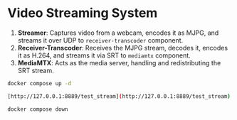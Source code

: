 # Video Streaming System

1. **Streamer**: Captures video from a webcam, encodes it as MJPG, and streams it over UDP to `receiver-transcoder` component.
2. **Receiver-Transcoder**: Receives the MJPG stream, decodes it, encodes it as H.264, and streams it via SRT to `mediamtx` component.
3. **MediaMTX**: Acts as the media server, handling and redistributing the SRT stream.

```bash
docker compose up -d
```

```bash
[http://127.0.0.1:8889/test_stream](http://127.0.0.1:8889/test_stream)
```

```bash
docker compose down
```